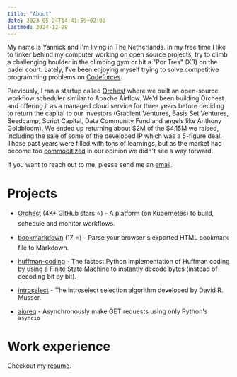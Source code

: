 ```yaml
---
title: "About"
date: 2023-05-24T14:41:59+02:00
lastmod: 2024-12-09
---
```


My name is Yannick and I'm living in The Netherlands. In my free time I like to tinker behind my computer working on open source projects, try to climb a challenging boulder in the climbing gym or hit a "Por Tres" (X3) on the padel court. Lately, I've been enjoying myself trying to solve competitive programming problems on [Codeforces](https://codeforces.com/problemset).

Previously, I ran a startup called [Orchest](https://github.com/orchest/orchest) where we built an open-source workflow scheduler similar to Apache Airflow. We'd been building Orchest and offering it as a managed cloud service for three years before deciding to return the capital to our investors (Gradient Ventures, Basis Set Ventures, Seedcamp, Script Capital, Data Community Fund and angels like Anthony Goldbloom). We ended up returning about $2M of the $4.15M we raised, including the sale of some of the developed IP which was a 5-figure deal. Those past years were filled with tons of learnings, but as the market had become too [commoditized](https://www.joelonsoftware.com/2002/06/12/strategy-letter-v/) in our opinion we didn't see a way forward.

If you want to reach out to me, please send me an [email](mailto:ypblog@proton.me).

# Projects

*   [Orchest](https://github.com/orchest/orchest) (4K+ GitHub stars ⭐) - A platform (on Kubernetes) to build, schedule and monitor workflows.

*   [bookmarkdown](https://github.com/yannickperrenet/bookmarkdown) (17 ⭐) - Parse your browser's exported HTML bookmark file to Markdown.

*   [huffman-coding](https://github.com/yannickperrenet/huffman-coding) - The fastest Python implementation of Huffman coding by using a Finite State Machine to instantly decode bytes (instead of decoding bit by bit).

*   [introselect](https://github.com/yannickperrenet/introselect) - The introselect selection algorithm developed by David R. Musser.

*   [aioreq](https://github.com/yannickperrenet/aioreq) - Asynchronously make GET requests using only Python's `asyncio`

# Work experience

Checkout my [resume](/resume-yannick.pdf).
